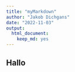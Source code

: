 ```yaml
---
title: "myMarkdown"
author: "Jakob Dichgans"
date: "2022-11-03"
output: 
  html_document: 
    keep_md: yes
---
```


## Hallo

